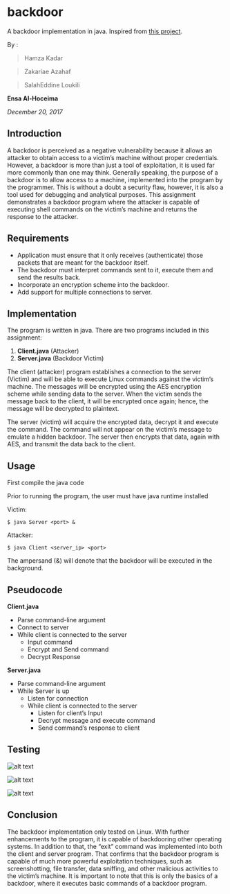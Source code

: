 # backdoor
A backdoor implementation in java.
Inspired from [this project](https://github.com/jeffreysasaki/backdoor/ "jeffreysasaki/backdoor").

By :

> Hamza Kadar

> Zakariae Azahaf

> SalahEddine Loukili

**Ensa Al-Hoceima**

*December 20, 2017*

## Introduction
A backdoor is perceived as a negative vulnerability because it allows an attacker to obtain access to a
victim’s machine without proper credentials. However, a backdoor is more than just a tool of
exploitation, it is used far more commonly than one may think.
Generally speaking, the purpose of a backdoor is to allow access to a machine, implemented into the
program by the programmer. This is without a doubt a security flaw, however, it is also a tool used for
debugging and analytical purposes.
This assignment demonstrates a backdoor program where the attacker is capable of executing shell
commands on the victim’s machine and returns the response to the attacker.

## Requirements
* Application must ensure that it only receives (authenticate) those packets that are meant for the
  backdoor itself.
* The backdoor must interpret commands sent to it, execute them and send the results back.
* Incorporate an encryption scheme into the backdoor.
* Add support for multiple connections to server.

## Implementation
The program is written in java. There are two programs included in this assignment:
1. **Client.java** (Attacker)
2. **Server.java** (Backdoor Victim)

The client (attacker) program establishes a connection to the server (Victim) and will be able to execute
Linux commands against the victim’s machine. The messages will be encrypted using the AES encryption
scheme while sending data to the server. When the victim sends the message back to the client, it will
be encrypted once again; hence, the message will be decrypted to plaintext.

The server (victim) will acquire the encrypted data, decrypt it and execute the command. The command
will not appear on the victim’s message to emulate a hidden backdoor. The server then encrypts that
data, again with AES, and transmit the data back to the client.

## Usage

First compile the java code

Prior to running the program, the user must have java runtime installed

Victim: 
```
$ java Server <port> &
```
Attacker:
```
$ java Client <server_ip> <port>
```
The ampersand (&) will denote that the backdoor will be executed in the background.

## Pseudocode

**Client.java**

* Parse command-line argument
* Connect to server
* While client is connected to the server
  * Input command
  * Encrypt and Send command
  * Decrypt Response

**Server.java**

* Parse command-line argument
* While Server is up
  * Listen for connection
  * While client is connected to the server
    * Listen for client’s Input
    * Decrypt message and execute command
    * Send command’s response to client

## Testing

![alt text](https://github.com/salah3x/backdoor/raw/master/images/demo_localhost.png "Demo on localhost")

![alt text](https://github.com/salah3x/backdoor/raw/master/images/before_encrypt.png "Communication before using encryption")

![alt text](https://github.com/salah3x/backdoor/raw/master/images/after_encrypt.png "Communication after using encryption")

## Conclusion

The backdoor implementation only tested on Linux. With further enhancements to the
program, it is capable of backdooring other operating systems. In addition to that, the “exit” command
was implemented into both the client and server program. That confirms that the backdoor program is
capable of much more powerful exploitation techniques, such as screenshotting, file transfer, data
sniffing, and other malicious activities to the victim’s machine. It is important to note that this is only the
basics of a backdoor, where it executes basic commands of a backdoor program.
